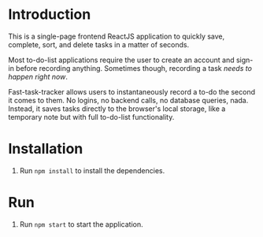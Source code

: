 # Introduction

This is a single-page frontend ReactJS application to quickly save, complete, sort, and delete tasks in a matter of seconds.

Most to-do-list applications require the user to create an account and sign-in before recording anything. Sometimes though, recording a task _needs to happen right now_.

Fast-task-tracker allows users to instantaneously record a to-do the second it comes to them. No logins, no backend calls, no database queries, nada. Instead, it saves tasks directly to the browser's local storage, like a temporary note but with full to-do-list functionality.

# Installation

1. Run `npm install` to install the dependencies.

# Run
1. Run `npm start` to start the application.
